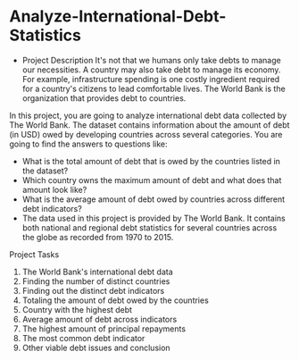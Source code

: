 # Analyze-International-Debt-Statistics

- Project Description
It's not that we humans only take debts to manage our necessities. A country may also take debt to manage its economy. 
For example, infrastructure spending is one costly ingredient required for a country's citizens to lead comfortable lives. 
The World Bank is the organization that provides debt to countries.

In this project, you are going to analyze international debt data collected by The World Bank. The dataset contains information 
about the amount of debt (in USD) owed by developing countries across several categories. You are going to find the answers to questions like:

- What is the total amount of debt that is owed by the countries listed in the dataset?
- Which country owns the maximum amount of debt and what does that amount look like?
- What is the average amount of debt owed by countries across different debt indicators?
- The data used in this project is provided by The World Bank. It contains both national and regional debt statistics 
for several countries across the globe as recorded from 1970 to 2015.

Project Tasks
1. The World Bank's international debt data
2. Finding the number of distinct countries
3. Finding out the distinct debt indicators
4. Totaling the amount of debt owed by the countries
5. Country with the highest debt
6. Average amount of debt across indicators
7. The highest amount of principal repayments
8. The most common debt indicator
9. Other viable debt issues and conclusion
